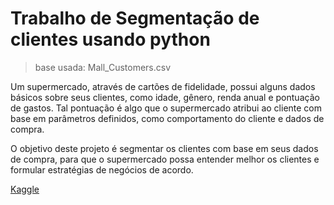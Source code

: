 # Trabalho de Segmentação de clientes usando python
> base usada: Mall_Customers.csv

Um supermercado, através de cartões de fidelidade, possui alguns dados básicos sobre seus clientes, como idade, gênero, renda anual e pontuação de gastos. Tal pontuação é algo que o supermercado atribui ao cliente com base em parâmetros definidos, como comportamento do cliente e dados de compra.

O objetivo deste projeto é segmentar os clientes com base em seus dados de compra, para que o supermercado possa entender melhor os clientes e formular estratégias de negócios de acordo.

[Kaggle]( https://www.kaggle.com/code/joshuaswords/data-visualization-clustering-mall-data/notebook)